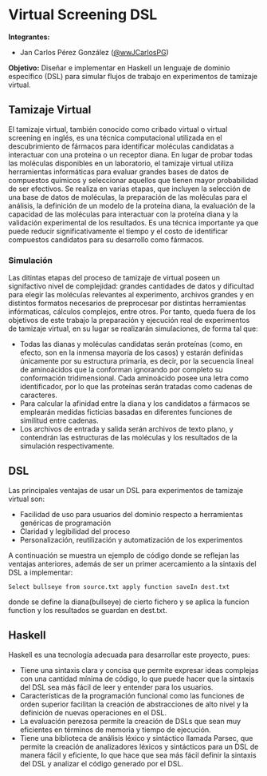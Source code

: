 # Virtual Screening DSL

**Integrantes:**

* Jan Carlos Pérez González ([@wwJCarlosPG](https://github.com/wwJCarlosPG))
  
**Objetivo:** Diseñar e implementar en Haskell un lenguaje de dominio específico (DSL) para simular flujos de trabajo en experimentos de tamizaje virtual.

## Tamizaje Virtual

El tamizaje virtual, también conocido como cribado virtual o virtual screening en inglés, es una técnica computacional utilizada en el descubrimiento de fármacos para identificar moléculas candidatas a interactuar con una proteína o un receptor diana. En lugar de probar todas las moléculas disponibles en un laboratorio, el tamizaje virtual utiliza herramientas informáticas para evaluar grandes bases de datos de compuestos químicos y seleccionar aquellos que tienen mayor probabilidad de ser efectivos. Se realiza en varias etapas, que incluyen la selección de una base de datos de moléculas, la preparación de las moléculas para el análisis, la definición de un modelo de la proteína diana, la evaluación de la capacidad de las moléculas para interactuar con la proteína diana y la validación experimental de los resultados. Es una técnica importante ya que puede reducir significativamente el tiempo y el costo de identificar compuestos candidatos para su desarrollo como fármacos.

### Simulación

Las ditintas etapas del proceso de tamizaje de virtual poseen un signifactivo nivel de complejidad: grandes cantidades de datos y dificultad para elegir las moléculas relevantes al experimento, archivos grandes y en distintos formatos necesarios de preprocesar por distintas herramientas infórmaticas, cálculos complejos, entre otros. Por tanto, queda fuera de los objetivos de este trabajo la preparación y ejecución real de experimentos de tamizaje virtual, en su lugar se realizarán simulaciones, de forma tal que:

* Todas las dianas y moléculas candidatas serán proteínas (como, en efecto, son en la inmensa mayoría de los casos) y estarán definidas únicamente por su estructura primaria, es decir, por la secuencia lineal de aminoácidos que la conforman ignorando por completo su conformación tridimensional. Cada aminoácido posee una letra como identificador, por lo que las proteínas serán tratadas como cadenas de caracteres.
* Para calcular la afinidad entre la diana y los candidatos a fármacos se emplearán medidas ficticias basadas en diferentes funciones de similitud entre cadenas.
* Los archivos de entrada y salida serán archivos de texto plano, y contendrán las estructuras de las moléculas y los resultados de la simulación respectivamente.

## DSL

Las principales ventajas de usar un DSL para experimentos de tamizaje virtual son:

* Facilidad de uso para usuarios del dominio respecto a herramientas genéricas de programación
* Claridad y legibilidad del proceso
* Personalización, reutilización y automatización de los experimentos

A continuación se muestra un ejemplo de código donde se reflejan las ventajas anteriores, además de ser un primer acercamiento a la sintaxis del DSL a implementar:

```
Select bullseye from source.txt apply function saveIn dest.txt
```
donde se define la diana(bullseye) de cierto fichero y se aplica la funcion function y
los resultados se guardan en dest.txt.


## Haskell

Haskell es una tecnología adecuada para desarrollar este proyecto, pues:

* Tiene una sintaxis clara y concisa que permite expresar ideas complejas con una cantidad mínima de código, lo que puede hacer que la sintaxis del DSL sea más fácil de leer y entender para los usuarios.
* Características de la programación funcional como las funciones de orden superior facilitan la creación de abstracciones de alto nivel y la definición de nuevas operaciones en el DSL.
* La evaluación perezosa permite la creación de DSLs que sean muy eficientes en términos de memoria y tiempo de ejecución.
* Tiene una biblioteca de análisis léxico y sintáctico llamada Parsec, que permite la creación de analizadores léxicos y sintácticos para un DSL de manera fácil y eficiente, lo que hace que sea más fácil definir la sintaxis del DSL y analizar el código generado por el DSL.

